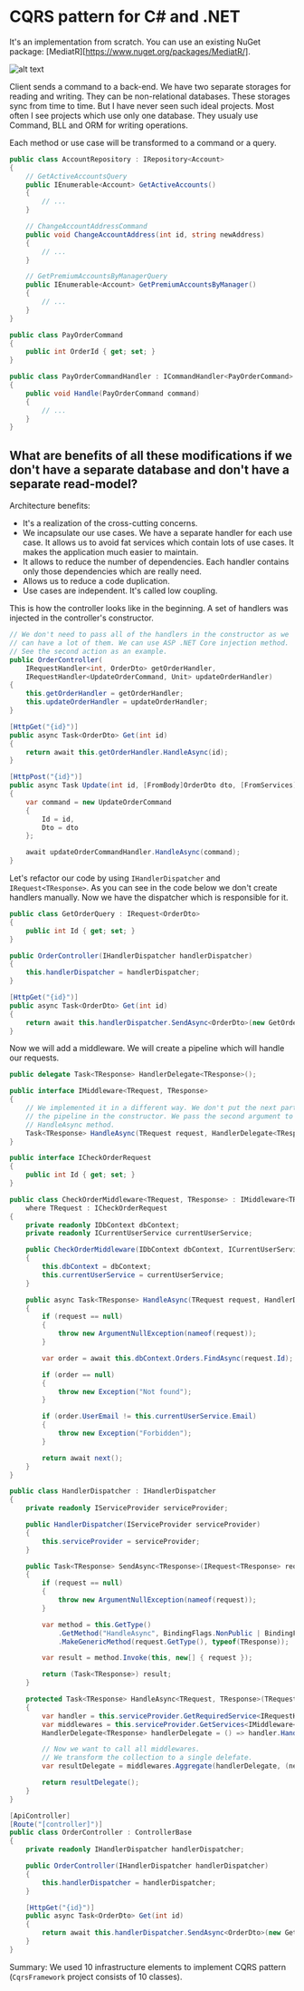 # CQRS pattern for C# and .NET

It's an implementation from scratch. You can use an existing NuGet package: [MediatR][https://www.nuget.org/packages/MediatR/].

![alt text](https://habrastorage.org/getpro/habr/post_images/d4d/f93/26b/d4df9326bc3d3794857462bae9abe30e.svg)

Client sends a command to a back-end. We have two separate storages for reading and writing. They can be non-relational databases. These storages sync from time to time. But I have never seen such ideal projects. Most often I see projects which use only one database. They usualy use Command, BLL and ORM for writing operations.

Each method or use case will be transformed to a command or a query.

```cs
public class AccountRepository : IRepository<Account>
{
    // GetActiveAccountsQuery
    public IEnumerable<Account> GetActiveAccounts()
    {
        // ...
    }

    // ChangeAccountAddressCommand
    public void ChangeAccountAddress(int id, string newAddress)
    {
        // ...
    }

    // GetPremiumAccountsByManagerQuery
    public IEnumerable<Account> GetPremiumAccountsByManager()
    {
        // ...
    }
}
```

```csharp
public class PayOrderCommand
{
    public int OrderId { get; set; }
}

public class PayOrderCommandHandler : ICommandHandler<PayOrderCommand>
{
    public void Handle(PayOrderCommand command)
    {
        // ...
    }
}
```

## What are benefits of all these modifications if we don't have a separate database and don't have a separate read-model?
Architecture benefits:
* It's a realization of the cross-cutting concerns.
* We incapsulate our use cases. We have a separate handler for each use case. It allows us to avoid fat services which contain lots of use cases. It makes the application much easier to maintain.
* It allows to reduce the number of dependencies. Each handler contains only those dependencies which are really need.
* Allows us to reduce a code duplication.
* Use cases are independent. It's called low coupling.

This is how the controller looks like in the beginning. A set of handlers was injected in the controller's constructor.

```csharp
// We don't need to pass all of the handlers in the constructor as we
// can have a lot of them. We can use ASP .NET Core injection method.
// See the second action as an example.
public OrderController(
	IRequestHandler<int, OrderDto> getOrderHandler,
	IRequestHandler<UpdateOrderCommand, Unit> updateOrderHandler)
{
    this.getOrderHandler = getOrderHandler;
    this.updateOrderHandler = updateOrderHandler;
}

[HttpGet("{id}")]
public async Task<OrderDto> Get(int id)
{
    return await this.getOrderHandler.HandleAsync(id);
}

[HttpPost("{id}")]
public async Task Update(int id, [FromBody]OrderDto dto, [FromServices] IRequestHandler<UpdateOrderCommand, int> updateOrderCommandHandler)
{
    var command = new UpdateOrderCommand
    {
        Id = id,
        Dto = dto
    };

    await updateOrderCommandHandler.HandleAsync(command);
}
```

Let's refactor our code by using `IHandlerDispatcher` and `IRequest<TResponse>`.
As you can see in the code below we don't create handlers manually. Now we have
the dispatcher which is responsible for it.

```csharp
public class GetOrderQuery : IRequest<OrderDto>
{
    public int Id { get; set; }
}

public OrderController(IHandlerDispatcher handlerDispatcher)
{
    this.handlerDispatcher = handlerDispatcher;
}

[HttpGet("{id}")]
public async Task<OrderDto> Get(int id)
{
    return await this.handlerDispatcher.SendAsync<OrderDto>(new GetOrderQuery { Id = id });
}
```

Now we will add a middleware. We will create a pipeline which will handle our requests.

```csharp
public delegate Task<TResponse> HandlerDelegate<TResponse>();

public interface IMiddleware<TRequest, TResponse>
{
    // We implemented it in a different way. We don't put the next part of
    // the pipeline in the constructor. We pass the second argument to the
    // HandleAsync method.
    Task<TResponse> HandleAsync(TRequest request, HandlerDelegate<TResponse> next);
}

public interface ICheckOrderRequest
{
    public int Id { get; set; }
}

public class CheckOrderMiddleware<TRequest, TResponse> : IMiddleware<TRequest, TResponse>
    where TRequest : ICheckOrderRequest
{
    private readonly IDbContext dbContext;
    private readonly ICurrentUserService currentUserService;

    public CheckOrderMiddleware(IDbContext dbContext, ICurrentUserService currentUserService)
    {
        this.dbContext = dbContext;
        this.currentUserService = currentUserService;
    }

    public async Task<TResponse> HandleAsync(TRequest request, HandlerDelegate<TResponse> next)
    {
        if (request == null)
        {
            throw new ArgumentNullException(nameof(request));
        }

        var order = await this.dbContext.Orders.FindAsync(request.Id);

        if (order == null)
        {
            throw new Exception("Not found");
        }

        if (order.UserEmail != this.currentUserService.Email)
        {
            throw new Exception("Forbidden");
        }

        return await next();
    }
}

public class HandlerDispatcher : IHandlerDispatcher
{
    private readonly IServiceProvider serviceProvider;

    public HandlerDispatcher(IServiceProvider serviceProvider)
    {
        this.serviceProvider = serviceProvider;
    }

    public Task<TResponse> SendAsync<TResponse>(IRequest<TResponse> request)
    {
        if (request == null)
        {
            throw new ArgumentNullException(nameof(request));
        }

        var method = this.GetType()
            .GetMethod("HandleAsync", BindingFlags.NonPublic | BindingFlags.Instance)
            .MakeGenericMethod(request.GetType(), typeof(TResponse));

        var result = method.Invoke(this, new[] { request });

        return (Task<TResponse>) result;
    }

    protected Task<TResponse> HandleAsync<TRequest, TResponse>(TRequest request)
    {
        var handler = this.serviceProvider.GetRequiredService<IRequestHandler<TRequest, TResponse>>();
        var middlewares = this.serviceProvider.GetServices<IMiddleware<TRequest, TResponse>>();
        HandlerDelegate<TResponse> handlerDelegate = () => handler.HandleAsync(request);

        // Now we want to call all middlewares.
        // We transform the collection to a single delefate.
        var resultDelegate = middlewares.Aggregate(handlerDelegate, (next, middleware) => () => middleware.HandleAsync(request, next));

        return resultDelegate();
    }
}

[ApiController]
[Route("[controller]")]
public class OrderController : ControllerBase
{
    private readonly IHandlerDispatcher handlerDispatcher;

    public OrderController(IHandlerDispatcher handlerDispatcher)
    {
        this.handlerDispatcher = handlerDispatcher;
    }

    [HttpGet("{id}")]
    public async Task<OrderDto> Get(int id)
    {
        return await this.handlerDispatcher.SendAsync<OrderDto>(new GetOrderQuery { Id = id });
    }
}
```

Summary: We used 10 infrastructure elements to implement CQRS pattern (`CqrsFramework` project consists of 10 classes).